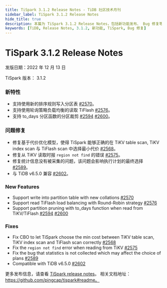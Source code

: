```yaml
---
title: TiSpark 3.1.2 Release Notes - TiDB 社区技术月刊
sidebar_label: TiSpark 3.1.2 Release Notes
hide_title: true
description: 本篇为 TiSpark 3.1.2 Release Notes，包括新功能发布、 Bug 修复等。
keywords: [TiDB, Release Notes, 3.1.2, 新功能, TiSpark, Bug 修复]
---
```


# TiSpark 3.1.2 Release Notes

发版日期：2022 年 12 月 13 日

TiSpark 版本： 3.1.2

### 新特性

- 支持使用新的排序规则写入分区表 [#2570](https://github.com/pingcap/tispark/pull/2570)。
- 支持使用轮询策略负载均衡的读取 TiFlash [#2576](https://github.com/pingcap/tispark/pull/2576)。
- 支持 to_days 分区函数的分区裁剪 [#2594](https://github.com/pingcap/tispark/pull/2594) [#2600](https://github.com/pingcap/tispark/pull/2594)。

### 问题修复

- 修复基于代价优化模型，使得 TiSpark 能够正确的在 TiKV table scan, TiKV index scan 与 TiFlash scan 中选择最小代价 [#2568](https://github.com/pingcap/tispark/pull/2568)。
- 修复从 TiKV 读取时报 `region not find` 的错误 [#2575](https://github.com/pingcap/tispark/pull/2575)。
- 修复统计信息没有被采集的问题，该问题会影响执行计划的最终选择 [#2589](https://github.com/pingcap/tispark/pull/2589)。
- 与 TiDB v6.5.0 兼容 [#2602](https://github.com/pingcap/tispark/pull/2602)。

### New Features

- Support write into partition table with new collations [#2570](https://github.com/pingcap/tispark/pull/2570)
- Support read TiFlash load balancing with Round-Robin strategy [#2576](https://github.com/pingcap/tispark/pull/2576)
- Support partition pruning with to_days function when read from TiKV/TiFlash [#2594](https://github.com/pingcap/tispark/pull/2594) [#2600](https://github.com/pingcap/tispark/pull/2594)

### Fixes

- Fix CBO to let TiSpark choose the min cost between TiKV table scan, TiKV index scan and TiFlash scan correctly [#2568](https://github.com/pingcap/tispark/pull/2568)
- Fix the `region not find` error when reading from TiKV [#2575](https://github.com/pingcap/tispark/pull/2575)
- Fix the bug that statistics is not collected which may affect the choice of plans [#2589](https://github.com/pingcap/tispark/pull/2589)
- Compatible with TiDB v6.5.0 [#2602](https://github.com/pingcap/tispark/pull/2602)


更多发布信息，请查看 [TiSpark release notes](https://github.com/pingcap/tispark/releases/tag/3.1.2)。
相关文档地址：https://github.com/pingcap/tispark#readme。
